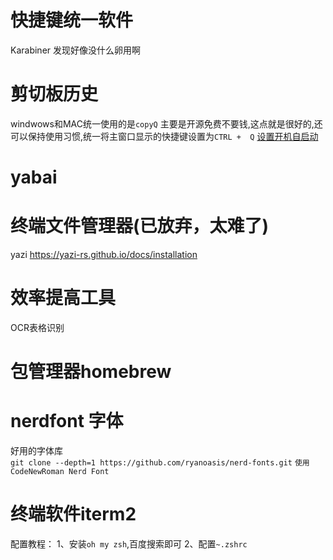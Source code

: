 # 快捷键统一软件

  Karabiner  发现好像没什么卵用啊  

# 剪切板历史  

windwows和MAC统一使用的是`copyQ` 主要是开源免费不要钱,这点就是很好的,还可以保持使用习惯,统一将主窗口显示的快捷键设置为`CTRL +  Q`
[设置开机自启动](https://support.apple.com/zh-cn/guide/mac-help/mh15189/mac)

# yabai

# 终端文件管理器(已放弃，太难了)

yazi
<https://yazi-rs.github.io/docs/installation>

# 效率提高工具

OCR表格识别

# 包管理器homebrew

# nerdfont 字体

好用的字体库  
`git clone --depth=1 https://github.com/ryanoasis/nerd-fonts.git`
`使用CodeNewRoman Nerd Font`

# 终端软件iterm2

配置教程：
1、安装`oh my zsh`,百度搜索即可
2、配置`~.zshrc`

